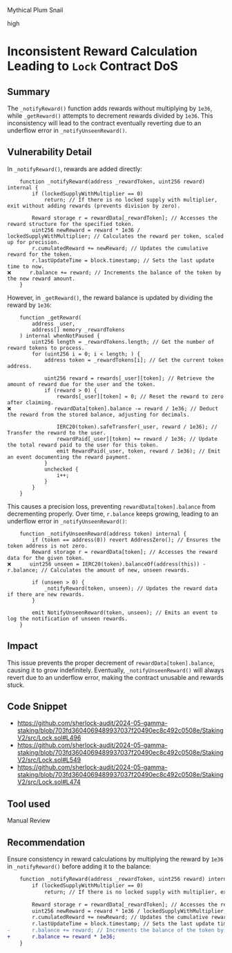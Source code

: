 Mythical Plum Snail

high

# Inconsistent Reward Calculation Leading to `Lock` Contract DoS

## Summary

The `_notifyReward()` function adds rewards without multiplying by `1e36`, while `_getReward()` attempts to decrement rewards divided by `1e36`. This inconsistency will lead to the contract eventually reverting due to an underflow error in `_notifyUnseenReward()`.

## Vulnerability Detail

In `_notifyReward()`, rewards are added directly:

```solidity
    function _notifyReward(address _rewardToken, uint256 reward) internal {
        if (lockedSupplyWithMultiplier == 0)
            return; // If there is no locked supply with multiplier, exit without adding rewards (prevents division by zero).

        Reward storage r = rewardData[_rewardToken]; // Accesses the reward structure for the specified token.
        uint256 newReward = reward * 1e36 / lockedSupplyWithMultiplier; // Calculates the reward per token, scaled up for precision.
        r.cumulatedReward += newReward; // Updates the cumulative reward for the token.
        r.lastUpdateTime = block.timestamp; // Sets the last update time to now.
❌      r.balance += reward; // Increments the balance of the token by the new reward amount.
    }
```

However, in `_getReward()`, the reward balance is updated by dividing the reward by `1e36`:

```solidity
    function _getReward(
        address _user,
        address[] memory _rewardTokens
    ) internal whenNotPaused {
        uint256 length = _rewardTokens.length; // Get the number of reward tokens to process.
        for (uint256 i = 0; i < length; ) {
            address token = _rewardTokens[i]; // Get the current token address.

            uint256 reward = rewards[_user][token]; // Retrieve the amount of reward due for the user and the token.
            if (reward > 0) {
                rewards[_user][token] = 0; // Reset the reward to zero after claiming.
❌              rewardData[token].balance -= reward / 1e36; // Deduct the reward from the stored balance, adjusting for decimals.

                IERC20(token).safeTransfer(_user, reward / 1e36); // Transfer the reward to the user.
                rewardPaid[_user][token] += reward / 1e36; // Update the total reward paid to the user for this token.
                emit RewardPaid(_user, token, reward / 1e36); // Emit an event documenting the reward payment.
            }
            unchecked {
                i++;
            }
        }
    }
```

This causes a precision loss, preventing `rewardData[token].balance` from decrementing properly. Over time, `r.balance` keeps growing, leading to an underflow error in `_notifyUnseenReward()`:

```solidity
    function _notifyUnseenReward(address token) internal {
        if (token == address(0)) revert AddressZero(); // Ensures the token address is not zero.
        Reward storage r = rewardData[token]; // Accesses the reward data for the given token.
❌      uint256 unseen = IERC20(token).balanceOf(address(this)) - r.balance; // Calculates the amount of new, unseen rewards.

        if (unseen > 0) {
            _notifyReward(token, unseen); // Updates the reward data if there are new rewards.
        }

        emit NotifyUnseenReward(token, unseen); // Emits an event to log the notification of unseen rewards.
    }
```

## Impact

This issue prevents the proper decrement of `rewardData[token].balance`, causing it to grow indefinitely. Eventually, `_notifyUnseenReward()` will always revert due to an underflow error, making the contract unusable and rewards stuck.

## Code Snippet

- https://github.com/sherlock-audit/2024-05-gamma-staking/blob/703fd3604069489937037f20490ec8c492c0508e/StakingV2/src/Lock.sol#L496
- https://github.com/sherlock-audit/2024-05-gamma-staking/blob/703fd3604069489937037f20490ec8c492c0508e/StakingV2/src/Lock.sol#L549
- https://github.com/sherlock-audit/2024-05-gamma-staking/blob/703fd3604069489937037f20490ec8c492c0508e/StakingV2/src/Lock.sol#L474

## Tool used

Manual Review

## Recommendation

Ensure consistency in reward calculations by multiplying the reward by `1e36` in `_notifyReward()` before adding it to the balance:

```diff
    function _notifyReward(address _rewardToken, uint256 reward) internal {
        if (lockedSupplyWithMultiplier == 0)
            return; // If there is no locked supply with multiplier, exit without adding rewards (prevents division by zero).

        Reward storage r = rewardData[_rewardToken]; // Accesses the reward structure for the specified token.
        uint256 newReward = reward * 1e36 / lockedSupplyWithMultiplier; // Calculates the reward per token, scaled up for precision.
        r.cumulatedReward += newReward; // Updates the cumulative reward for the token.
        r.lastUpdateTime = block.timestamp; // Sets the last update time to now.
-       r.balance += reward; // Increments the balance of the token by the new reward amount.
+       r.balance += reward * 1e36;
    }
```